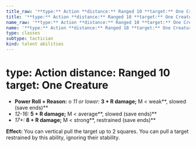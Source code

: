 ```yaml
---
title_raw: '**type:** Action **distance:** Ranged 10 **target:** One Creature'
title: '**type:** Action **distance:** Ranged 10 **target:** One Creature'
name_raw: '**type:** Action **distance:** Ranged 10 **target:** One Creature'
name: '**type:** Action **distance:** Ranged 10 **target:** One Creature'
type: classes
subtype: tactician
kind: talent abilities
---
```


# **type:** Action **distance:** Ranged 10 **target:** One Creature

- **Power Roll + Reason:** o *11 or lower:* **3 + R damage;** M \< weak\*\*, slowed (save ends)\*\*
- *12-16:* **5 + R damage;** M \< average\*\*, slowed (save ends)\*\*
- *17+:* **8 + R damage;** M \< strong\*\*, restrained (save ends)\*\*

**Effect:** You can vertical pull the target up to 2 squares. You can pull a target restrained by this ability, ignoring their stability.
